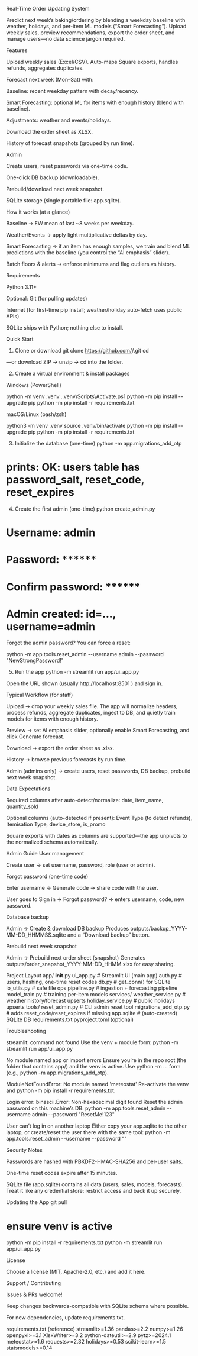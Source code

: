 Real-Time Order Updating System

Predict next week’s baking/ordering by blending a weekday baseline with weather, holidays, and per-item ML models (“Smart Forecasting”). Upload weekly sales, preview recommendations, export the order sheet, and manage users—no data science jargon required.

Features

Upload weekly sales (Excel/CSV). Auto-maps Square exports, handles refunds, aggregates duplicates.

Forecast next week (Mon–Sat) with:

Baseline: recent weekday pattern with decay/recency.

Smart Forecasting: optional ML for items with enough history (blend with baseline).

Adjustments: weather and events/holidays.

Download the order sheet as XLSX.

History of forecast snapshots (grouped by run time).

Admin

Create users, reset passwords via one-time code.

One-click DB backup (downloadable).

Prebuild/download next week snapshot.

SQLite storage (single portable file: app.sqlite).

How it works (at a glance)

Baseline → EW mean of last ~8 weeks per weekday.

Weather/Events → apply light multiplicative deltas by day.

Smart Forecasting → if an item has enough samples, we train and blend ML predictions with the baseline (you control the “AI emphasis” slider).

Batch floors & alerts → enforce minimums and flag outliers vs history.

Requirements

Python 3.11+

Optional: Git (for pulling updates)

Internet (for first-time pip install; weather/holiday auto-fetch uses public APIs)

SQLite ships with Python; nothing else to install.

Quick Start
1) Clone or download
git clone https://github.com/<your-org-or-user>/<repo-name>.git
cd <repo-name>


—or download ZIP → unzip → cd into the folder.

2) Create a virtual environment & install packages

Windows (PowerShell)

python -m venv .venv
.\.venv\Scripts\Activate.ps1
python -m pip install --upgrade pip
python -m pip install -r requirements.txt


macOS/Linux (bash/zsh)

python3 -m venv .venv
source .venv/bin/activate
python -m pip install --upgrade pip
python -m pip install -r requirements.txt

3) Initialize the database (one-time)
python -m app.migrations_add_otp
# prints: OK: users table has password_salt, reset_code, reset_expires

4) Create the first admin (one-time)
python create_admin.py
# Username: admin
# Password: ******
# Confirm password: ******
# Admin created: id=..., username=admin


Forgot the admin password? You can force a reset:

python -m app.tools.reset_admin --username admin --password "NewStrongPassword!"

5) Run the app
python -m streamlit run app/ui_app.py


Open the URL shown (usually http://localhost:8501
) and sign in.

Typical Workflow (for staff)

Upload → drop your weekly sales file.
The app will normalize headers, process refunds, aggregate duplicates, ingest to DB, and quietly train models for items with enough history.

Preview → set AI emphasis slider, optionally enable Smart Forecasting, and click Generate forecast.

Download → export the order sheet as .xlsx.

History → browse previous forecasts by run time.

Admin (admins only) → create users, reset passwords, DB backup, prebuild next week snapshot.

Data Expectations

Required columns after auto-detect/normalize:
date, item_name, quantity_sold

Optional columns (auto-detected if present):
Event Type (to detect refunds), Itemisation Type, device_store, is_promo

Square exports with dates as columns are supported—the app unpivots to the normalized schema automatically.

Admin Guide
User management

Create user → set username, password, role (user or admin).

Forgot password (one-time code)

Enter username → Generate code → share code with the user.

User goes to Sign in → Forgot password? → enters username, code, new password.

Database backup

Admin → Create & download DB backup
Produces outputs/backup_YYYY-MM-DD_HHMMSS.sqlite and a “Download backup” button.

Prebuild next week snapshot

Admin → Prebuild next order sheet (snapshot)
Generates outputs/order_snapshot_YYYY-MM-DD_HHMM.xlsx for easy sharing.

Project Layout
app/
  __init__.py
  ui_app.py                 # Streamlit UI (main app)
  auth.py                   # users, hashing, one-time reset codes
  db.py                     # get_conn() for SQLite
  io_utils.py               # safe file ops
  pipeline.py               # ingestion + forecasting pipeline
  model_train.py            # training per-item models
  services/
    weather_service.py      # weather history/forecast upserts
    holiday_service.py      # public holidays upserts
  tools/
    reset_admin.py          # CLI admin reset tool
  migrations_add_otp.py     # adds reset_code/reset_expires if missing
app.sqlite                  # (auto-created) SQLite DB
requirements.txt
pyproject.toml (optional)

Troubleshooting

streamlit: command not found
Use the venv + module form: python -m streamlit run app/ui_app.py

No module named app or import errors
Ensure you’re in the repo root (the folder that contains app/) and the venv is active. Use python -m ... form (e.g., python -m app.migrations_add_otp).

ModuleNotFoundError: No module named 'meteostat'
Re-activate the venv and python -m pip install -r requirements.txt.

Login error: binascii.Error: Non-hexadecimal digit found
Reset the admin password on this machine’s DB:
python -m app.tools.reset_admin --username admin --password "ResetMe!123"

User can’t log in on another laptop
Either copy your app.sqlite to the other laptop, or create/reset the user there with the same tool:
python -m app.tools.reset_admin --username <user> --password "<NewPass>"

Security Notes

Passwords are hashed with PBKDF2-HMAC-SHA256 and per-user salts.

One-time reset codes expire after 15 minutes.

SQLite file (app.sqlite) contains all data (users, sales, models, forecasts). Treat it like any credential store: restrict access and back it up securely.

Updating the App
git pull
# ensure venv is active
python -m pip install -r requirements.txt
python -m streamlit run app/ui_app.py

License

Choose a license (MIT, Apache-2.0, etc.) and add it here.

Support / Contributing

Issues & PRs welcome!

Keep changes backwards-compatible with SQLite schema where possible.

For new dependencies, update requirements.txt.

requirements.txt (reference)
streamlit>=1.36
pandas>=2.2
numpy>=1.26
openpyxl>=3.1
XlsxWriter>=3.2
python-dateutil>=2.9
pytz>=2024.1
meteostat>=1.6
requests>=2.32
holidays>=0.53
scikit-learn>=1.5
statsmodels>=0.14
